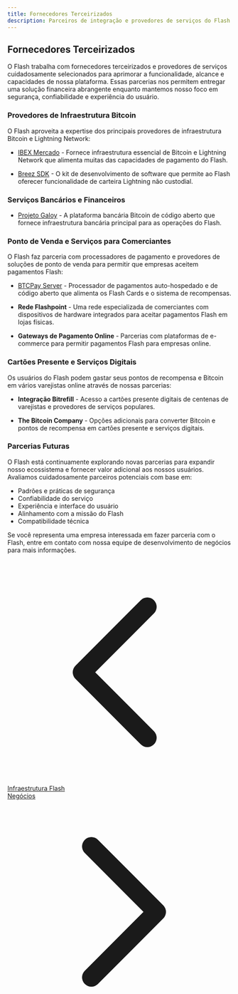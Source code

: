 ```yaml
---
title: Fornecedores Terceirizados
description: Parceiros de integração e provedores de serviços do Flash que aprimoram o ecossistema
---
```


## Fornecedores Terceirizados

O Flash trabalha com fornecedores terceirizados e provedores de serviços cuidadosamente selecionados para aprimorar a funcionalidade, alcance e capacidades de nossa plataforma. Essas parcerias nos permitem entregar uma solução financeira abrangente enquanto mantemos nosso foco em segurança, confiabilidade e experiência do usuário.

### Provedores de Infraestrutura Bitcoin

O Flash aproveita a expertise dos principais provedores de infraestrutura Bitcoin e Lightning Network:

- [IBEX Mercado](ibex-mercado) - Fornece infraestrutura essencial de Bitcoin e Lightning Network que alimenta muitas das capacidades de pagamento do Flash.

- [Breez SDK](breez-sdk) - O kit de desenvolvimento de software que permite ao Flash oferecer funcionalidade de carteira Lightning não custodial.

### Serviços Bancários e Financeiros

- [Projeto Galoy](galoy-project) - A plataforma bancária Bitcoin de código aberto que fornece infraestrutura bancária principal para as operações do Flash.

### Ponto de Venda e Serviços para Comerciantes

O Flash faz parceria com processadores de pagamento e provedores de soluções de ponto de venda para permitir que empresas aceitem pagamentos Flash:

- [BTCPay Server](btcpay-server) - Processador de pagamentos auto-hospedado e de código aberto que alimenta os Flash Cards e o sistema de recompensas.

- **Rede Flashpoint** - Uma rede especializada de comerciantes com dispositivos de hardware integrados para aceitar pagamentos Flash em lojas físicas.

- **Gateways de Pagamento Online** - Parcerias com plataformas de e-commerce para permitir pagamentos Flash para empresas online.

### Cartões Presente e Serviços Digitais

Os usuários do Flash podem gastar seus pontos de recompensa e Bitcoin em vários varejistas online através de nossas parcerias:

- **Integração Bitrefill** - Acesso a cartões presente digitais de centenas de varejistas e provedores de serviços populares.

- **The Bitcoin Company** - Opções adicionais para converter Bitcoin e pontos de recompensa em cartões presente e serviços digitais.

### Parcerias Futuras

O Flash está continuamente explorando novas parcerias para expandir nosso ecossistema e fornecer valor adicional aos nossos usuários. Avaliamos cuidadosamente parceiros potenciais com base em:

- Padrões e práticas de segurança
- Confiabilidade do serviço
- Experiência e interface do usuário
- Alinhamento com a missão do Flash
- Compatibilidade técnica

Se você representa uma empresa interessada em fazer parceria com o Flash, entre em contato com nossa equipe de desenvolvimento de negócios para mais informações.

<!-- Navigation links -->
<div class="flex justify-between items-center mt-8 pt-4 border-t border-zinc-200 dark:border-zinc-700">
  <div class="w-1/3 text-left">
    <a href="flash-infrastructure" class="inline-flex items-center bg-purple-600 hover:bg-purple-700 text-white rounded-md transition-colors px-4 py-2 text-sm font-medium shadow-sm hover:shadow-md">
      <svg xmlns="http://www.w3.org/2000/svg" class="h-4 w-4 mr-2" fill="none" viewBox="0 0 24 24" stroke="currentColor">
        <path stroke-linecap="round" stroke-linejoin="round" stroke-width="2" d="M15 19l-7-7 7-7" />
      </svg>
      Infraestrutura Flash
    </a>
  </div>
  <div class="w-1/3 text-center">
    <!-- Optional center content -->
  </div>
  <div class="w-1/3 text-right">
    <a href="business" class="inline-flex items-center bg-purple-600 hover:bg-purple-700 text-white rounded-md transition-colors px-4 py-2 text-sm font-medium shadow-sm hover:shadow-md">
      Negócios
      <svg xmlns="http://www.w3.org/2000/svg" class="h-4 w-4 ml-2" fill="none" viewBox="0 0 24 24" stroke="currentColor">
        <path stroke-linecap="round" stroke-linejoin="round" stroke-width="2" d="M9 5l7 7-7 7" />
      </svg>
    </a>
  </div>
</div>